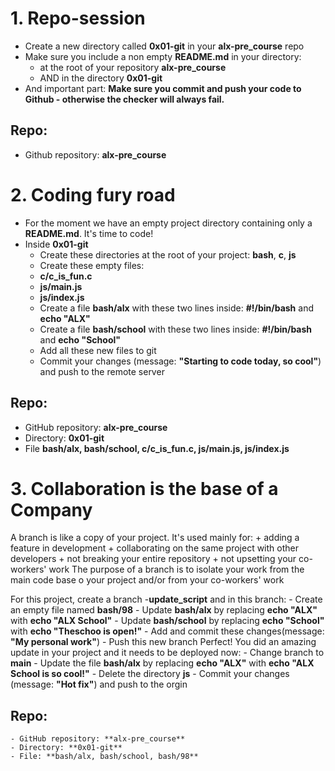 # 1. Repo-session
* Create a new directory called **0x01-git** in your **alx-pre_course** repo
* Make sure you include a non empty **README.md** in your directory:
	- at the root of your repository **alx-pre_course**
	- AND in the directory **0x01-git**
* And important part: **Make sure you commit and push your code to Github - otherwise the checker will always fail.**
## Repo:
* Github repository: **alx-pre_course**

# 2. Coding fury road
* For the moment we have an empty project directory containing only a **README.md**. It's time to code!
* Inside **0x01-git**
	- Create these directories at the root of your project: **bash**, **c**, **js**
	- Create these empty files:
	- **c/c_is_fun.c**
	- **js/main.js**
	- **js/index.js**
	- Create a file **bash/alx** with these two lines inside: **#!/bin/bash** and **echo "ALX"**
	- Create a file **bash/school** with these two lines inside: **#!/bin/bash** and **echo "School"**
	- Add all these new files to git
	- Commit your changes (message: **"Starting to code today, so cool"**) and push to the remote server
## Repo:
* GitHub repository: **alx-pre_course**
* Directory: **0x01-git**
* File **bash/alx, bash/school, c/c_is_fun.c, js/main.js, js/index.js**

# 3. Collaboration is the base of a Company
A branch is like a copy of your project. It's used mainly for:
	+ adding a feature in development
	+ collaborating on the same project with other developers
	+ not breaking  your entire repository
	+ not upsetting your co-workers' work
The purpose of a branch is to isolate your work from the main code base o your
project and/or from your co-workers' work

For this project, create a branch -__update_script__ and in this branch:
	- Create an empty file named __bash/98__
	- Update __bash/alx__ by replacing __echo "ALX"__ with **echo "ALX School"**
	- Update **bash/school** by replacing **echo "School"** with **echo "Theschoo is open!"**
	- Add and commit these changes(message: **"My personal work"**)
	- Push this new branch
Perfect! You did an amazing update in your project and it needs to be deployed now:
	- Change branch to **main**
	- Update the file **bash/alx** by replacing **echo "ALX"**  with **echo "ALX School is so cool!"**
	- Delete the directory **js**
	- Commit your changes (message: **"Hot fix"**) and push to the orgin
## Repo:
	- GitHub repository: **alx-pre_course**
	- Directory: **0x01-git**
	- File: **bash/alx, bash/school, bash/98**
